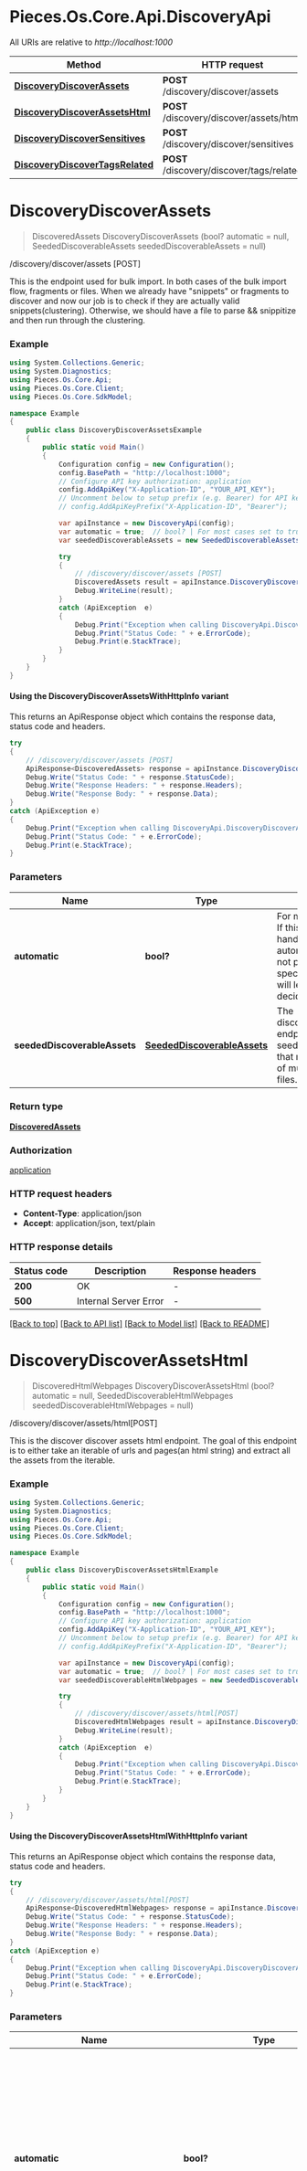 # Pieces.Os.Core.Api.DiscoveryApi

All URIs are relative to *http://localhost:1000*

| Method | HTTP request | Description |
|--------|--------------|-------------|
| [**DiscoveryDiscoverAssets**](DiscoveryApi.md#discoverydiscoverassets) | **POST** /discovery/discover/assets | /discovery/discover/assets [POST] |
| [**DiscoveryDiscoverAssetsHtml**](DiscoveryApi.md#discoverydiscoverassetshtml) | **POST** /discovery/discover/assets/html | /discovery/discover/assets/html[POST] |
| [**DiscoveryDiscoverSensitives**](DiscoveryApi.md#discoverydiscoversensitives) | **POST** /discovery/discover/sensitives | /discovery/discover/sensitives [POST] |
| [**DiscoveryDiscoverTagsRelated**](DiscoveryApi.md#discoverydiscovertagsrelated) | **POST** /discovery/discover/tags/related | /discovery/discover/tags/related [POST] |

<a id="discoverydiscoverassets"></a>
# **DiscoveryDiscoverAssets**
> DiscoveredAssets DiscoveryDiscoverAssets (bool? automatic = null, SeededDiscoverableAssets seededDiscoverableAssets = null)

/discovery/discover/assets [POST]

This is the endpoint used for bulk import. In both cases of the bulk import flow, fragments or files. When we already have \"snippets\" or fragments to discover and now our job is to check if they are actually valid snippets(clustering). Otherwise, we should have a file to parse && snippitize and then run through the clustering.

### Example
```csharp
using System.Collections.Generic;
using System.Diagnostics;
using Pieces.Os.Core.Api;
using Pieces.Os.Core.Client;
using Pieces.Os.Core.SdkModel;

namespace Example
{
    public class DiscoveryDiscoverAssetsExample
    {
        public static void Main()
        {
            Configuration config = new Configuration();
            config.BasePath = "http://localhost:1000";
            // Configure API key authorization: application
            config.AddApiKey("X-Application-ID", "YOUR_API_KEY");
            // Uncomment below to setup prefix (e.g. Bearer) for API key, if needed
            // config.AddApiKeyPrefix("X-Application-ID", "Bearer");

            var apiInstance = new DiscoveryApi(config);
            var automatic = true;  // bool? | For most cases set to true. If this is set to true we will handle the behavior automically or else we will not proactively handle specific behavior but we will let the developer decide the behavior. (optional)  (default to true)
            var seededDiscoverableAssets = new SeededDiscoverableAssets(); // SeededDiscoverableAssets | The discovery/discover/assets endpoint will accept seededDiscoverableAssets, that represetns an iterable of multiple fragments or files. (optional) 

            try
            {
                // /discovery/discover/assets [POST]
                DiscoveredAssets result = apiInstance.DiscoveryDiscoverAssets(automatic, seededDiscoverableAssets);
                Debug.WriteLine(result);
            }
            catch (ApiException  e)
            {
                Debug.Print("Exception when calling DiscoveryApi.DiscoveryDiscoverAssets: " + e.Message);
                Debug.Print("Status Code: " + e.ErrorCode);
                Debug.Print(e.StackTrace);
            }
        }
    }
}
```

#### Using the DiscoveryDiscoverAssetsWithHttpInfo variant
This returns an ApiResponse object which contains the response data, status code and headers.

```csharp
try
{
    // /discovery/discover/assets [POST]
    ApiResponse<DiscoveredAssets> response = apiInstance.DiscoveryDiscoverAssetsWithHttpInfo(automatic, seededDiscoverableAssets);
    Debug.Write("Status Code: " + response.StatusCode);
    Debug.Write("Response Headers: " + response.Headers);
    Debug.Write("Response Body: " + response.Data);
}
catch (ApiException e)
{
    Debug.Print("Exception when calling DiscoveryApi.DiscoveryDiscoverAssetsWithHttpInfo: " + e.Message);
    Debug.Print("Status Code: " + e.ErrorCode);
    Debug.Print(e.StackTrace);
}
```

### Parameters

| Name | Type | Description | Notes |
|------|------|-------------|-------|
| **automatic** | **bool?** | For most cases set to true. If this is set to true we will handle the behavior automically or else we will not proactively handle specific behavior but we will let the developer decide the behavior. | [optional] [default to true] |
| **seededDiscoverableAssets** | [**SeededDiscoverableAssets**](SeededDiscoverableAssets.md) | The discovery/discover/assets endpoint will accept seededDiscoverableAssets, that represetns an iterable of multiple fragments or files. | [optional]  |

### Return type

[**DiscoveredAssets**](DiscoveredAssets.md)

### Authorization

[application](../README.md#application)

### HTTP request headers

 - **Content-Type**: application/json
 - **Accept**: application/json, text/plain


### HTTP response details
| Status code | Description | Response headers |
|-------------|-------------|------------------|
| **200** | OK |  -  |
| **500** | Internal Server Error |  -  |

[[Back to top]](#) [[Back to API list]](../README.md#documentation-for-api-endpoints) [[Back to Model list]](../README.md#documentation-for-models) [[Back to README]](../README.md)

<a id="discoverydiscoverassetshtml"></a>
# **DiscoveryDiscoverAssetsHtml**
> DiscoveredHtmlWebpages DiscoveryDiscoverAssetsHtml (bool? automatic = null, SeededDiscoverableHtmlWebpages seededDiscoverableHtmlWebpages = null)

/discovery/discover/assets/html[POST]

This is the discover discover assets html endpoint. The goal of this endpoint is to either take an iterable of urls and pages(an html string) and extract all the assets from the iterable.

### Example
```csharp
using System.Collections.Generic;
using System.Diagnostics;
using Pieces.Os.Core.Api;
using Pieces.Os.Core.Client;
using Pieces.Os.Core.SdkModel;

namespace Example
{
    public class DiscoveryDiscoverAssetsHtmlExample
    {
        public static void Main()
        {
            Configuration config = new Configuration();
            config.BasePath = "http://localhost:1000";
            // Configure API key authorization: application
            config.AddApiKey("X-Application-ID", "YOUR_API_KEY");
            // Uncomment below to setup prefix (e.g. Bearer) for API key, if needed
            // config.AddApiKeyPrefix("X-Application-ID", "Bearer");

            var apiInstance = new DiscoveryApi(config);
            var automatic = true;  // bool? | For most cases set to true. If this is set to true we will handle the behavior automically or else we will not proactively handle specific behavior but we will let the developer decide the behavior. (optional)  (default to true)
            var seededDiscoverableHtmlWebpages = new SeededDiscoverableHtmlWebpages(); // SeededDiscoverableHtmlWebpages |  (optional) 

            try
            {
                // /discovery/discover/assets/html[POST]
                DiscoveredHtmlWebpages result = apiInstance.DiscoveryDiscoverAssetsHtml(automatic, seededDiscoverableHtmlWebpages);
                Debug.WriteLine(result);
            }
            catch (ApiException  e)
            {
                Debug.Print("Exception when calling DiscoveryApi.DiscoveryDiscoverAssetsHtml: " + e.Message);
                Debug.Print("Status Code: " + e.ErrorCode);
                Debug.Print(e.StackTrace);
            }
        }
    }
}
```

#### Using the DiscoveryDiscoverAssetsHtmlWithHttpInfo variant
This returns an ApiResponse object which contains the response data, status code and headers.

```csharp
try
{
    // /discovery/discover/assets/html[POST]
    ApiResponse<DiscoveredHtmlWebpages> response = apiInstance.DiscoveryDiscoverAssetsHtmlWithHttpInfo(automatic, seededDiscoverableHtmlWebpages);
    Debug.Write("Status Code: " + response.StatusCode);
    Debug.Write("Response Headers: " + response.Headers);
    Debug.Write("Response Body: " + response.Data);
}
catch (ApiException e)
{
    Debug.Print("Exception when calling DiscoveryApi.DiscoveryDiscoverAssetsHtmlWithHttpInfo: " + e.Message);
    Debug.Print("Status Code: " + e.ErrorCode);
    Debug.Print(e.StackTrace);
}
```

### Parameters

| Name | Type | Description | Notes |
|------|------|-------------|-------|
| **automatic** | **bool?** | For most cases set to true. If this is set to true we will handle the behavior automically or else we will not proactively handle specific behavior but we will let the developer decide the behavior. | [optional] [default to true] |
| **seededDiscoverableHtmlWebpages** | [**SeededDiscoverableHtmlWebpages**](SeededDiscoverableHtmlWebpages.md) |  | [optional]  |

### Return type

[**DiscoveredHtmlWebpages**](DiscoveredHtmlWebpages.md)

### Authorization

[application](../README.md#application)

### HTTP request headers

 - **Content-Type**: application/json
 - **Accept**: application/json, text/plain


### HTTP response details
| Status code | Description | Response headers |
|-------------|-------------|------------------|
| **200** | OK |  -  |
| **500** | Internal Server Error |  -  |

[[Back to top]](#) [[Back to API list]](../README.md#documentation-for-api-endpoints) [[Back to Model list]](../README.md#documentation-for-models) [[Back to README]](../README.md)

<a id="discoverydiscoversensitives"></a>
# **DiscoveryDiscoverSensitives**
> DiscoveredSensitives DiscoveryDiscoverSensitives (bool? automatic = null, SeededDiscoverableSensitives seededDiscoverableSensitives = null)

/discovery/discover/sensitives [POST]

This endpoint will accept an array of text values, and attampt to extract sensitive data out of it.

### Example
```csharp
using System.Collections.Generic;
using System.Diagnostics;
using Pieces.Os.Core.Api;
using Pieces.Os.Core.Client;
using Pieces.Os.Core.SdkModel;

namespace Example
{
    public class DiscoveryDiscoverSensitivesExample
    {
        public static void Main()
        {
            Configuration config = new Configuration();
            config.BasePath = "http://localhost:1000";
            // Configure API key authorization: application
            config.AddApiKey("X-Application-ID", "YOUR_API_KEY");
            // Uncomment below to setup prefix (e.g. Bearer) for API key, if needed
            // config.AddApiKeyPrefix("X-Application-ID", "Bearer");

            var apiInstance = new DiscoveryApi(config);
            var automatic = true;  // bool? | For most cases set to true. If this is set to true we will handle the behavior automically or else we will not proactively handle specific behavior but we will let the developer decide the behavior. (optional)  (default to true)
            var seededDiscoverableSensitives = new SeededDiscoverableSensitives(); // SeededDiscoverableSensitives |  (optional) 

            try
            {
                // /discovery/discover/sensitives [POST]
                DiscoveredSensitives result = apiInstance.DiscoveryDiscoverSensitives(automatic, seededDiscoverableSensitives);
                Debug.WriteLine(result);
            }
            catch (ApiException  e)
            {
                Debug.Print("Exception when calling DiscoveryApi.DiscoveryDiscoverSensitives: " + e.Message);
                Debug.Print("Status Code: " + e.ErrorCode);
                Debug.Print(e.StackTrace);
            }
        }
    }
}
```

#### Using the DiscoveryDiscoverSensitivesWithHttpInfo variant
This returns an ApiResponse object which contains the response data, status code and headers.

```csharp
try
{
    // /discovery/discover/sensitives [POST]
    ApiResponse<DiscoveredSensitives> response = apiInstance.DiscoveryDiscoverSensitivesWithHttpInfo(automatic, seededDiscoverableSensitives);
    Debug.Write("Status Code: " + response.StatusCode);
    Debug.Write("Response Headers: " + response.Headers);
    Debug.Write("Response Body: " + response.Data);
}
catch (ApiException e)
{
    Debug.Print("Exception when calling DiscoveryApi.DiscoveryDiscoverSensitivesWithHttpInfo: " + e.Message);
    Debug.Print("Status Code: " + e.ErrorCode);
    Debug.Print(e.StackTrace);
}
```

### Parameters

| Name | Type | Description | Notes |
|------|------|-------------|-------|
| **automatic** | **bool?** | For most cases set to true. If this is set to true we will handle the behavior automically or else we will not proactively handle specific behavior but we will let the developer decide the behavior. | [optional] [default to true] |
| **seededDiscoverableSensitives** | [**SeededDiscoverableSensitives**](SeededDiscoverableSensitives.md) |  | [optional]  |

### Return type

[**DiscoveredSensitives**](DiscoveredSensitives.md)

### Authorization

[application](../README.md#application)

### HTTP request headers

 - **Content-Type**: application/json
 - **Accept**: application/json


### HTTP response details
| Status code | Description | Response headers |
|-------------|-------------|------------------|
| **200** | OK |  -  |

[[Back to top]](#) [[Back to API list]](../README.md#documentation-for-api-endpoints) [[Back to Model list]](../README.md#documentation-for-models) [[Back to README]](../README.md)

<a id="discoverydiscovertagsrelated"></a>
# **DiscoveryDiscoverTagsRelated**
> DiscoveredRelatedTags DiscoveryDiscoverTagsRelated (bool? automatic = null, SeededDiscoverableRelatedTags seededDiscoverableRelatedTags = null)

/discovery/discover/tags/related [POST]

This will take in a tag or multiple tags and return all the tags that are related to the tag or tag provide in the body.

### Example
```csharp
using System.Collections.Generic;
using System.Diagnostics;
using Pieces.Os.Core.Api;
using Pieces.Os.Core.Client;
using Pieces.Os.Core.SdkModel;

namespace Example
{
    public class DiscoveryDiscoverTagsRelatedExample
    {
        public static void Main()
        {
            Configuration config = new Configuration();
            config.BasePath = "http://localhost:1000";
            // Configure API key authorization: application
            config.AddApiKey("X-Application-ID", "YOUR_API_KEY");
            // Uncomment below to setup prefix (e.g. Bearer) for API key, if needed
            // config.AddApiKeyPrefix("X-Application-ID", "Bearer");

            var apiInstance = new DiscoveryApi(config);
            var automatic = true;  // bool? | For most cases set to true. If this is set to true we will handle the behavior automically or else we will not proactively handle specific behavior but we will let the developer decide the behavior. (optional)  (default to true)
            var seededDiscoverableRelatedTags = new SeededDiscoverableRelatedTags(); // SeededDiscoverableRelatedTags |  (optional) 

            try
            {
                // /discovery/discover/tags/related [POST]
                DiscoveredRelatedTags result = apiInstance.DiscoveryDiscoverTagsRelated(automatic, seededDiscoverableRelatedTags);
                Debug.WriteLine(result);
            }
            catch (ApiException  e)
            {
                Debug.Print("Exception when calling DiscoveryApi.DiscoveryDiscoverTagsRelated: " + e.Message);
                Debug.Print("Status Code: " + e.ErrorCode);
                Debug.Print(e.StackTrace);
            }
        }
    }
}
```

#### Using the DiscoveryDiscoverTagsRelatedWithHttpInfo variant
This returns an ApiResponse object which contains the response data, status code and headers.

```csharp
try
{
    // /discovery/discover/tags/related [POST]
    ApiResponse<DiscoveredRelatedTags> response = apiInstance.DiscoveryDiscoverTagsRelatedWithHttpInfo(automatic, seededDiscoverableRelatedTags);
    Debug.Write("Status Code: " + response.StatusCode);
    Debug.Write("Response Headers: " + response.Headers);
    Debug.Write("Response Body: " + response.Data);
}
catch (ApiException e)
{
    Debug.Print("Exception when calling DiscoveryApi.DiscoveryDiscoverTagsRelatedWithHttpInfo: " + e.Message);
    Debug.Print("Status Code: " + e.ErrorCode);
    Debug.Print(e.StackTrace);
}
```

### Parameters

| Name | Type | Description | Notes |
|------|------|-------------|-------|
| **automatic** | **bool?** | For most cases set to true. If this is set to true we will handle the behavior automically or else we will not proactively handle specific behavior but we will let the developer decide the behavior. | [optional] [default to true] |
| **seededDiscoverableRelatedTags** | [**SeededDiscoverableRelatedTags**](SeededDiscoverableRelatedTags.md) |  | [optional]  |

### Return type

[**DiscoveredRelatedTags**](DiscoveredRelatedTags.md)

### Authorization

[application](../README.md#application)

### HTTP request headers

 - **Content-Type**: application/json
 - **Accept**: application/json, text/plain


### HTTP response details
| Status code | Description | Response headers |
|-------------|-------------|------------------|
| **200** | OK |  -  |
| **500** | Internal Server Error |  -  |

[[Back to top]](#) [[Back to API list]](../README.md#documentation-for-api-endpoints) [[Back to Model list]](../README.md#documentation-for-models) [[Back to README]](../README.md)

